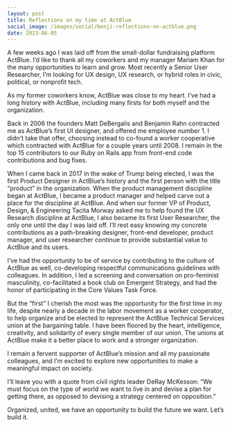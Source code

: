 ```yaml
---
layout: post
title: Reflections on my time at ActBlue
social_image: /images/social/benji-reflections-on-actblue.png
date: 2023-06-05
---
```


A few weeks ago I was laid off from the small-dollar fundraising platform ActBlue. I’d like to thank all my coworkers and my manager Mariam Khan for the many opportunities to learn and grow. Most recently a Senior User Researcher, I’m looking for UX design, UX research, or hybrid roles in civic, political, or nonprofit tech.

As my former coworkers know, ActBlue was close to my heart. I’ve had a long history with ActBlue, including many firsts for both myself and the organization.

Back in 2006 the founders Matt DeBergalis and Benjamin Rahn contracted me as ActBlue’s first UI designer, and offered me employee number 1. I didn't take that offer, choosing instead to co-found a worker cooperative which contracted with ActBlue for a couple years until 2008. I remain in the top 15 contributors to our Ruby on Rails app from front-end code contributions and bug fixes.

When I came back in 2017 in the wake of Trump being elected, I was the first Product Designer in ActBlue’s history and the first person with the title “product” in the organization. When the product management discipline began at ActBlue, I became a product manager and helped carve out a place for the discipline at ActBlue. And when our former VP of Product, Design, & Engineering Tacita Morway asked me to help found the UX Research discipline at ActBlue, I also became its first User Researcher, the only one until the day I was laid off. I’ll rest easy knowing my concrete contributions as a path-breaking designer, front-end developer, product manager, and user researcher continue to provide substantial value to ActBlue and its users.

I’ve had the opportunity to be of service by contributing to the culture of ActBlue as well, co-developing respectful communications guidelines with colleagues. In addition, I led a screening and conversation on pro-feminist masculinity, co-facilitated a book club on Emergent Strategy, and had the honor of participating in the Core Values Task Force.

But the “first” I cherish the most was the opportunity for the first time in my life, despite nearly a decade in the labor movement as a worker cooperator, to help organize and be elected to represent the ActBlue Technical Services union at the bargaining table. I have been floored by the heart, intelligence, creativity, and solidarity of every single member of our union. The unions at ActBlue make it a better place to work and a stronger organization.

I remain a fervent supporter of ActBlue’s mission and all my passionate colleagues, and I’m excited to explore new opportunities to make a meaningful impact on society.

I’ll leave you with a quote from civil rights leader DeRay McKesson: “We must focus on the type of world we want to live in and devise a plan for getting there, as opposed to devising a strategy centered on opposition.”

Organized, united, we have an opportunity to build the future we want. Let’s build it.